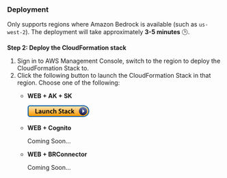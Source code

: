 ### Deployment

Only supports regions where Amazon Bedrock is available (such as `us-west-2`). The deployment will take approximately **3-5 minutes** 🕒.

**Step 2: Deploy the CloudFormation stack**

1. Sign in to AWS Management Console, switch to the region to deploy the CloudFormation Stack to.
2. Click the following button to launch the CloudFormation Stack in that region. Choose one of the following:
   - **WEB + AK + SK**

      [![Launch Stack](../assets/launch-stack.png)](https://console.aws.amazon.com/cloudformation/home#/stacks/create/template?stackName=BedrockSampleClientWeb&templateURL=https://raw.githubusercontent.com/aws-samples/sample-client-for-amazon-bedrock/main/cloudformation/BRClientWebDeploy.json)

   - **WEB + Cognito**

     Coming Soon...

   - **WEB + BRConnector**

     Coming Soon...
